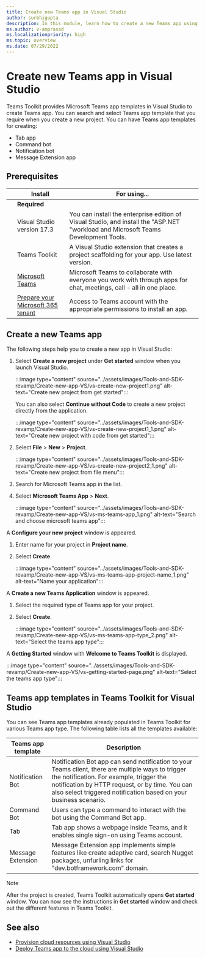 ```yaml
---
title: Create new Teams app in Visual Studio
author: surbhigupta
description: In this module, learn how to create a new Teams app using Teams Toolkit for Visual Studio
ms.author: v-amprasad
ms.localizationpriority: high
ms.topic: overview
ms.date: 07/29/2022
---
```

# Create new Teams app in Visual Studio

Teams Toolkit provides Microsoft Teams app templates in Visual Studio to create Teams app.  You can search and select Teams app template that you require when you create a new project. You can have Teams app templates for creating:

* Tab app
* Command bot
* Notification bot
* Message Extension app

## Prerequisites

| &nbsp; | Install | For using... |
| --- | --- | --- |
| &nbsp; | **Required** | &nbsp; |
| &nbsp; | Visual Studio version 17.3 | You can install the enterprise edition of Visual Studio, and install the "ASP.NET "workload and Microsoft Teams Development Tools. |
| &nbsp; | Teams Toolkit | A Visual Studio extension that creates a project scaffolding for your app. Use latest version. |
| &nbsp; | [Microsoft Teams](https://www.microsoft.com/microsoft-teams/download-app) | Microsoft Teams to collaborate with everyone you work with through apps for chat, meetings, call - all in one place. |
 | &nbsp; | [Prepare your Microsoft 365 tenant](../concepts/build-and-test/prepare-your-o365-tenant.md) | Access to Teams account with the appropriate permissions to install an app. |

## Create a new Teams app

The following steps help you to create a new app in Visual Studio:

1. Select **Create a new project** under **Get started** window when you launch Visual Studio.

   :::image type="content" source="../assets/images/Tools-and-SDK-revamp/Create-new-app-VS/vs-create-new-project1.png" alt-text="Create new project from get started":::

   You can also select **Continue without Code** to create a new project directly from the application.

   :::image type="content" source="../assets/images/Tools-and-SDK-revamp/Create-new-app-VS/vs-create-new-project1_1.png" alt-text="Create new project with code from get started":::

1. Select **File** > **New** > **Project**.

   :::image type="content" source="../assets/images/Tools-and-SDK-revamp/Create-new-app-VS/vs-create-new-project2_1.png" alt-text="Create new project from file menu":::

1. Search for Microsoft Teams app in the list.
1. Select **Microsoft Teams App** > **Next**.

   :::image type="content" source="../assets/images/Tools-and-SDK-revamp/Create-new-app-VS/vs-ms-teams-app_1.png" alt-text="Search and choose microsoft teams app":::

A **Configure your new project** window is appeared.

1. Enter name for your project in **Project name**.
1. Select **Create**.

   :::image type="content" source="../assets/images/Tools-and-SDK-revamp/Create-new-app-VS/vs-ms-teams-app-project-name_1.png" alt-text="Name your application":::

A **Create a new Teams Application** window is appeared.

1. Select the required type of Teams app for your project.
1. Select **Create**.

   :::image type="content" source="../assets/images/Tools-and-SDK-revamp/Create-new-app-VS/vs-ms-teams-app-type_2.png" alt-text="Select the teams app type":::

A **Getting Started** window with **Welcome to Teams Toolkit** is displayed.

:::image type="content" source="../assets/images/Tools-and-SDK-revamp/Create-new-app-VS/vs-getting-started-page.png" alt-text="Select the teams app type":::

## Teams app templates in Teams Toolkit for Visual Studio

You can see Teams app templates already populated in Teams Toolkit for various Teams app type. The following table lists all the templates available:

|Teams app template  |Description  |
|---------|---------|
|Notification Bot     |Notification Bot app can send notification to your Teams client, there are multiple ways to trigger the notification. For example, trigger the notification by HTTP request, or by time. You can also select triggered notification based on your business scenario.         |
|Command Bot     |Users can type a command to interact with the bot using the Command Bot app.         |
|Tab     |Tab app shows a webpage inside Teams, and it enables single sign-on using Teams account.         |
|Message Extension     |Message Extension app implements simple features like create adaptive card, search Nugget packages, unfurling links for "dev.botframework.com" domain.         |

> [!NOTE]
>After the project is created, Teams Toolkit automatically opens **Get started** window. You can now see the instructions in **Get started** window and check out the different features in Teams Toolkit.

## See also

* [Provision cloud resources using Visual Studio](provision-cloud-resources.md)
* [Deploy Teams app to the cloud using Visual Studio](deploy-teams-app.md)
